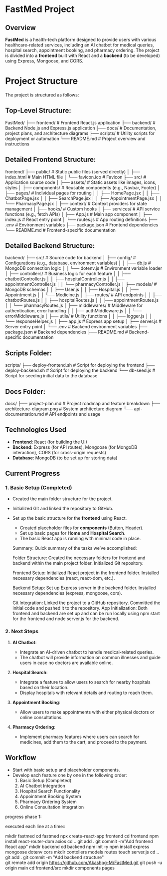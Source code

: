 # FastMed Project

## Overview
**FastMed** is a health-tech platform designed to provide users with various healthcare-related services, including an AI chatbot for medical queries, hospital search, appointment booking, and pharmacy ordering. The project is divided into a **frontend** built with React and a **backend** (to be developed) using Express, Mongoose, and CORS.


# Project Structure
The project is structured as follows:

## Top-Level Structure:
FastMed/
├── frontend/         # Frontend React.js application
├── backend/          # Backend Node.js and Express.js application
├── docs/             # Documentation, project plans, and architecture diagrams
├── scripts/          # Utility scripts for deployment or automation
└── README.md         # Project overview and instructions

## Detailed Frontend Structure:
frontend/
├── public/                    # Static public files (served directly)
│   ├── index.html             # Main HTML file
│   └── favicon.ico            # Favicon
├── src/                       # Application source code
│   ├── assets/                # Static assets like images, icons, styles
│   ├── components/            # Reusable components (e.g., Navbar, Footer)
│   ├── pages/                 # Individual pages for routing
│   │   ├── HomePage.jsx
│   │   ├── ChatbotPage.jsx
│   │   ├── SearchPage.jsx
│   │   ├── AppointmentPage.jsx
│   │   └── PharmacyPage.jsx
│   ├── context/               # Context providers for state management
│   ├── hooks/                 # Custom hooks
│   ├── services/              # API service functions (e.g., fetch APIs)
│   ├── App.js                 # Main app component
│   ├── index.js               # React entry point
│   └── routes.js              # App routing definitions
├── .env                       # Environment variables
├── package.json               # Frontend dependencies
└── README.md                  # Frontend-specific documentation

## Detailed Backend Structure:
backend/
├── src/                       # Source code for backend
│   ├── config/                # Configurations (e.g., database, environment variables)
│   │   ├── db.js              # MongoDB connection logic
│   │   └── dotenv.js          # Environment variable loader
│   ├── controllers/           # Business logic for each feature
│   │   ├── chatbotController.js
│   │   ├── hospitalController.js
│   │   ├── appointmentController.js
│   │   └── pharmacyController.js
│   ├── models/                # MongoDB schemas
│   │   ├── User.js
│   │   ├── Hospital.js
│   │   ├── Appointment.js
│   │   └── Medicine.js
│   ├── routes/                # API endpoints
│   │   ├── chatbotRoutes.js
│   │   ├── hospitalRoutes.js
│   │   ├── appointmentRoutes.js
│   │   └── pharmacyRoutes.js
│   ├── middlewares/           # Middleware for authentication, error handling
│   │   ├── authMiddleware.js
│   │   └── errorMiddleware.js
│   ├── utils/                 # Utility functions
│   │   ├── logger.js
│   │   └── responseHelper.js
│   ├── app.js                 # Express app setup
│   ├── server.js              # Server entry point
│   └── .env                   # Backend environment variables
├── package.json               # Backend dependencies
├── README.md                  # Backend-specific documentation

## Scripts Folder:
scripts/
├── deploy-frontend.sh         # Script for deploying the frontend
├── deploy-backend.sh          # Script for deploying the backend
└── db-seed.js                 # Script for seeding initial data to the database

## Docs Folder:
docs/
├── project-plan.md            # Project roadmap and feature breakdown
├── architecture-diagram.png   # System architecture diagram
└── api-documentation.md       # API endpoints and usage


## Technologies Used
- **Frontend**: React (for building the UI)
- **Backend**: Express (for API routes), Mongoose (for MongoDB interaction), CORS (for cross-origin requests)
- **Database**: MongoDB (to be set up for storing data)

## Current Progress
### 1. **Basic Setup** (Completed)
- Created the main folder structure for the project.
- Initialized Git and linked the repository to GitHub.
- Set up the basic structure for the **frontend** using React.
  - Created placeholder files for **components** (Button, Header).
  - Set up basic pages for **Home** and **Hospital Search**.
  - The basic React app is running with minimal code in place.
 
  Summary:   Quick summary of the tasks we’ve accomplished:

    Folder Structure:
      Created the necessary folders for frontend and backend within the main project folder.
      Initialized Git repository.
  
    Frontend Setup:
      Initialized React project in the frontend folder.
      Installed necessary dependencies (react, react-dom, etc.).

    Backend Setup:
      Set up Express server in the backend folder.
      Installed necessary dependencies (express, mongoose, cors).
  
    Git Integration:
      Linked the project to a GitHub repository.
      Committed the initial code and pushed it to the repository.
    App Initialization:
      Both frontend and backend are set up and can be run locally using npm start for the frontend and node server.js for the backend.
 
### 2. **Next Steps**
1. **AI Chatbot**: 
   - Integrate an AI-driven chatbot to handle medical-related queries.
   - The chatbot will provide information on common illnesses and guide users in case no doctors are available online.

2. **Hospital Search**:
   - Integrate a feature to allow users to search for nearby hospitals based on their location.
   - Display hospitals with relevant details and routing to reach them.

3. **Appointment Booking**:
   - Allow users to make appointments with either physical doctors or online consultations.

4. **Pharmacy Ordering**:
   - Implement pharmacy features where users can search for medicines, add them to the cart, and proceed to the payment.

## Workflow
- Start with basic setup and placeholder components.
- Develop each feature one by one in the following order:
  1. Basic Setup (Completed)
  2. AI Chatbot Integration
  3. Hospital Search Functionality
  4. Appointment Booking System
  5. Pharmacy Ordering System
  6. Online Consultation Integration

progress
phase 1:

executed each line at a time::

mkdir fastmed
cd fastmed
npx create-react-app frontend
cd frontend
npm install react-router-dom axios
cd ..
git add .
git commit -m"Add frontend React app"
mkdir backend
cd backend
npm init -y
npm install express mongoose dotenv cors 
mkdir contollers models routes
touch server.js
cd ..
git add .
git commit -m "Add backend structure"    
git remote add origin https://github.com/Akashpg-M/FastMed.git
git push -u origin main
cd frontend/src
mkdir components pages


